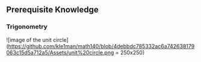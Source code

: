 ## Prerequisite Knowledge

### Trigonometry

![image of the unit circle](https://github.com/kle1man/math140/blob/4debbdc785332ac6a742638179063c15d5a712a5/Assets/unit%20circle.png = 250x250)
